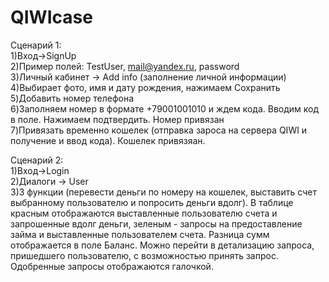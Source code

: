 # QIWIcase

Сценарий 1: <br />
1)Вход->SignUp <br />
2)Пример полей: TestUser, mail@yandex.ru, password <br />
3)Личный кабинет -> Add info (заполнение личной информации) <br />
4)Выбирает фото, имя и дату рождения, нажимаем Сохранить <br />
5)Добавить номер телефона <br />
6)Заполняем номер в формате +79001001010 и ждем кода. Вводим код в поле. Нажимаем подтвердить. Номер привязан <br />
7)Привязать временно кошелек (отправка зароса на сервера QIWI и получение и ввод кода). Кошелек привязяан. <br />

Сценарий 2: <br />
1)Вход->Login <br />
2)Диалоги -> User <br />
3)3 функции (перевести деньги по номеру на кошелек, выставить счет выбранному пользователю и попросить деньги вдолг). В таблице красным отображаются выставленные пользователю счета и запрошенные вдолг деньги, зеленым - запросы на предоставление займа и выставленные пользователем счета. Разница сумм отображается в поле Баланс. Можно перейти в детализацию запроса, пришедшего пользователю, с возможностью принять запрос. Одобренные запросы отображаются галочкой. <br />
